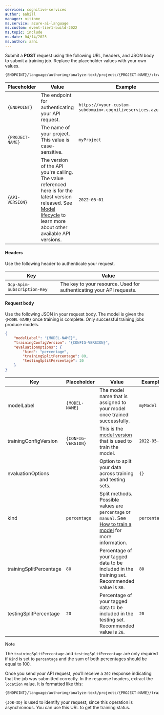 ```yaml
---
services: cognitive-services
author: aahill
manager: nitinme
ms.service: azure-ai-language
ms.custom: event-tier1-build-2022
ms.topic: include
ms.date: 04/14/2023
ms.author: aahi
---
```


Submit a **POST** request using the following URL, headers, and JSON body to submit a training job. Replace the placeholder values with your own values. 

```rest
{ENDPOINT}/language/authoring/analyze-text/projects/{PROJECT-NAME}/:train?api-version={API-VERSION}
```

| Placeholder |Value | Example |
|---------|---------|---------|
| `{ENDPOINT}` | The endpoint for authenticating your API request.   | `https://<your-custom-subdomain>.cognitiveservices.azure.com` |
| `{PROJECT-NAME}` | The name of your project. This value is case-sensitive.   | `myProject` |
|`{API-VERSION}`     | The version of the API you're calling. The value referenced here is for the latest version released. See [Model lifecycle](../../../concepts/model-lifecycle.md) to learn more about other available API versions.  | `2022-05-01` |

#### Headers

Use the following header to authenticate your request. 

|Key|Value|
|--|--|
|`Ocp-Apim-Subscription-Key`| The key to your resource. Used for authenticating your API requests.|

#### Request body

Use the following JSON in your request body. The model is given the `{MODEL-NAME}` once training is complete. Only successful training jobs produce models. 


```json
{
	"modelLabel": "{MODEL-NAME}",
	"trainingConfigVersion": "{CONFIG-VERSION}",
	"evaluationOptions": {
		"kind": "percentage",
		"trainingSplitPercentage": 80,
		"testingSplitPercentage": 20
	}
}
```

|Key  |Placeholder  |Value  | Example |
|---------|---------|-----|----|
| modelLabel | `{MODEL-NAME}` | The model name that is assigned to your model once trained successfully.  | `myModel` |
| trainingConfigVersion | `{CONFIG-VERSION}` | This is the [model version](../../../concepts/model-lifecycle.md) that is used to train the model. | `2022-05-01`| 
| evaluationOptions |  | Option to split your data across training and testing sets. | `{}` |
| kind | `percentage` |  Split methods. Possible values are `percentage` or `manual`. See [How to train a model](../../how-to/train-model.md#data-splitting) for more information. |`percentage`|
| trainingSplitPercentage | `80`| Percentage of your tagged data to be included in the training set. Recommended value is `80`. | `80`|
| testingSplitPercentage | `20` | Percentage of your tagged data to be included in the testing set. Recommended value is `20`.   | `20` |

  > [!NOTE]
  > The `trainingSplitPercentage` and `testingSplitPercentage` are only required if `Kind` is set to `percentage` and the sum of both percentages should be equal to 100.

Once you send your API request, you’ll receive a `202` response indicating that the job was submitted correctly. In the response headers, extract the `location` value. It is formatted like this: 

```rest
{ENDPOINT}/language/authoring/analyze-text/projects/{PROJECT-NAME}/train/jobs/{JOB-ID}?api-version={API-VERSION}
``` 

`{JOB-ID}` is used to identify your request, since this operation is asynchronous. You can use this URL to get the training status.  
